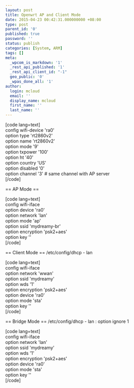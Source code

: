 ```yaml
---
layout: post
title: Openwrt AP and Client Mode
date: 2015-04-23 00:42:31.000000000 +08:00
type: post
parent_id: '0'
published: true
password: ''
status: publish
categories: [System, ARM]
tags: []
meta:
  _wpcom_is_markdown: '1'
  _rest_api_published: '1'
  _rest_api_client_id: "-1"
  geo_public: '0'
  _wpas_done_all: '1'
author:
  login: mcloud
  email: ''
  display_name: mcloud
  first_name: ''
  last_name: ''
---
```

<p>[code lang=text]<br />
config wifi-device &#039;ra0&#039;<br />
option type &#039;rt2860v2&#039;<br />
option name &#039;rt2860v2&#039;<br />
option mode &#039;9&#039;<br />
option txpower &#039;100&#039;<br />
option ht &#039;40&#039;<br />
option country &#039;US&#039;<br />
option disabled &#039;0&#039;<br />
option channel &#039;3&#039;  # same channel with AP server<br />
[/code]</p>
<p>== AP Mode ==</p>
<p>[code lang=text]<br />
config wifi-iface<br />
option device &#039;ra0&#039;<br />
option network &#039;lan&#039;<br />
option mode &#039;ap&#039;<br />
option ssid &#039;mydreamy-br&#039;<br />
option encryption &#039;psk2+aes&#039;<br />
option key &#039;&#039;<br />
[/code]</p>
<p>== Client Mode == /etc/config/dhcp - lan</p>
<p>[code lang=text]<br />
config wifi-iface<br />
option network &#039;wwan&#039;<br />
option ssid &#039;mydreamy&#039;<br />
option wds &#039;1&#039;<br />
option encryption &#039;psk2+aes&#039;<br />
option device &#039;ra0&#039;<br />
option mode &#039;sta&#039;<br />
option key &#039;&#039;<br />
[/code]</p>
<p>== Bridge Mode == /etc/config/dhcp - lan : option ignore 1</p>
<p>[code lang=text]<br />
config wifi-iface<br />
option network &#039;lan&#039;<br />
option ssid &#039;mydreamy&#039;<br />
option wds &#039;1&#039;<br />
option encryption &#039;psk2+aes&#039;<br />
option device &#039;ra0&#039;<br />
option mode &#039;sta&#039;<br />
option key &#039;&#039;<br />
[/code]</p>
